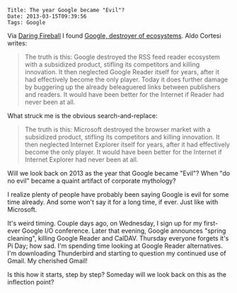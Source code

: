     Title: The year Google became "Evil"?
    Date: 2013-03-15T09:39:56
    Tags: Google

Via
[Daring Fireball](http://daringfireball.net/linked/2013/03/14/google-destroyer)
I found
[Google, destroyer of ecosystems](http://corte.si/posts/socialmedia/rip-google-reader.html). Aldo
Cortesi writes:

> The truth is this: Google destroyed the RSS feed reader ecosystem with
> a subsidized product, stifling its competitors and killing
> innovation. It then neglected Google Reader itself for years, after it
> had effectively become the only player. Today it does further damage
> by buggering up the already beleaguered links between publishers and
> readers. It would have been better for the Internet if Reader had
> never been at all.

What struck me is the obvious search-and-replace:

<!-- more -->

> The truth is this: Microsoft destroyed the browser market with a
> subsidized product, stifling its competitors and killing
> innovation. It then neglected Internet Explorer itself for years,
> after it had effectively become the only player. It would have been
> better for the Internet if Internet Explorer had never been at all.

Will we look back on 2013 as the year that Google became "Evil"? When
"do no evil" became a quaint artifact of corporate mythology?

I realize plenty of people have probably been saying Google is evil
for some time already. And some won't say it for a long time, if
ever. Just like with Microsoft.

It's weird timing. Couple days ago, on Wednesday, I sign up for my
first-ever Google I/O conference. Later that evening, Google announces
"spring cleaning", killing Google Reader and CalDAV. Thursday everyone
forgets it's Pi Day; how sad. I'm spending time looking at Google
Reader alternatives. I'm downloading Thunderbird and starting to
question my continued use of Gmail. My cherished Gmail!

Is this how it starts, step by step? Someday will we look back on this
as the inflection point?
